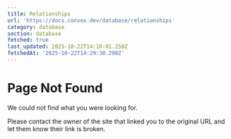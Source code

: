 ```yaml
---
title: Relationships
url: 'https://docs.convex.dev/database/relationships'
category: database
section: database
fetched: true
last_updated: 2025-10-22T14:18:01.250Z
fetchedAt: '2025-10-22T14:29:38.298Z'
---
```

# Page Not Found

We could not find what you were looking for.

Please contact the owner of the site that linked you to the original URL and let them know their link is broken.
